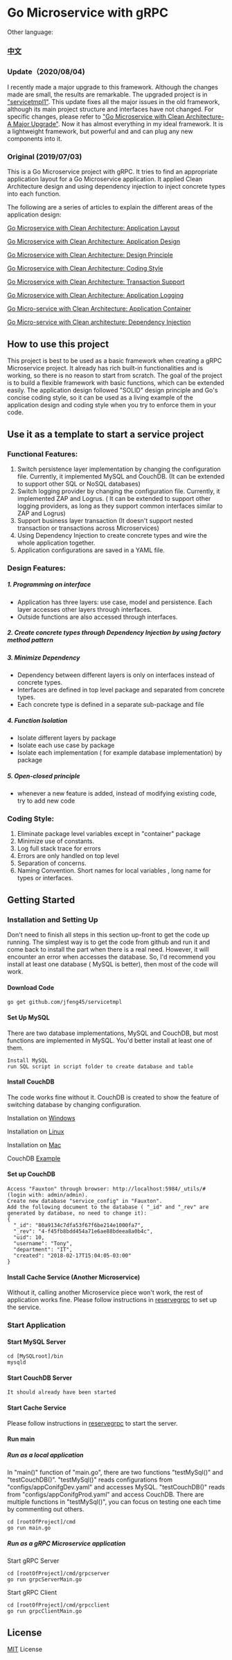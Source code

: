 # Go Microservice with gRPC

Other language: 
### **[中文](README.zh.md)**

### Update（2020/08/04)
I recently made a major upgrade to this framework. Although the changes made are small, the results are remarkable. The upgraded project is in ["servicetmpl1"](https://github.com/jfeng45/servicetmpl1). This update fixes all the major issues in the old framework, although its main project structure and interfaces have not changed. For specific changes, please refer to ["Go Microservice with Clean Architecture-A Major Upgrade"](https://medium.com/@jfeng45/go-microservice-with-clean-architecture-a-major-upgrade-34a4cedb0b06). Now it has almost everything in my ideal framework. It is a lightweight framework, but powerful and and can plug any new components into it.

### Original (2019/07/03)
This is a Go Microservice project with gRPC. It tries to find an appropriate application layout for a Go Microservice application. It applied Clean Architecture design and using dependency injection to inject concrete types into each function. 

The following are a series of articles to explain the different areas of the application design:

[Go Microservice with Clean Architecture: Application Layout](https://medium.com/@jfeng45/go-micro-service-with-clean-architecture-application-layout-e6216dbb835a)

[Go Microservice with Clean Architecture: Application Design](https://medium.com/@jfeng45/go-microservice-with-clean-architecture-application-design-68f48802c8f)

[Go Microservice with Clean Architecture: Design Principle](https://medium.com/@jfeng45/go-micro-service-with-clean-architecture-design-principle-118d2eeef1e6)

[Go Microservice with Clean Architecture: Coding Style](https://medium.com/@jfeng45/go-micro-service-with-clean-architecture-coding-style-a4da35a27d90)

[Go Microservice with Clean Architecture: Transaction Support](https://medium.com/@jfeng45/go-microservice-with-clean-architecture-transaction-support-61eb0f886a36)

[Go Microservice with Clean Architecture: Application Logging](https://medium.com/@jfeng45/go-microservice-with-clean-architecture-application-logging-b43dc5839bce)

[Go Micro-service with Clean Architecture: Application Container](https://medium.com/@jfeng45/go-microservice-with-clean-architecture-application-container-477cc3a11e77)

[Go Micro-service with Clean architecture: Dependency Injection](https://medium.com/@jfeng45/go-microservice-with-clean-architecture-dependency-injection-82cbd3ecb9f3)

## How to use this project
This project is best to be used as a basic framework when creating a gRPC Microservice project. It already has rich built-in functionalities and is working, so there is no reason to start from scratch. The goal of the project is to build a flexible framework with basic functions, which can be extended easily. 
The application design followed "SOLID" design principle and Go's concise coding style, so it can be used as a living example of the application design and coding style when you try to enforce them in your code.  

## Use it as a template to start a service project
### Functional Features:
1. Switch persistence layer implementation by changing the configuration file. Currently, it implemented MySQL and CouchDB. (It can be extended to support other SQL or NoSQL databases)
2. Switch logging provider by changing the configuration file. Currently, it implemented ZAP and Logrus. ( It can be extended to support other logging providers, as long as they support common interfaces similar to ZAP and Logrus)
3. Support business layer transaction (It doesn't support nested transaction or transactions across Microservices)  
4. Using Dependency Injection to create concrete types and wire the whole application together.
5. Application configurations are saved in a YAML file. 

### Design Features:
##### 1. Programming on interface 
* Application has three layers: use case, model and persistence. Each layer accesses other layers through interfaces. 
* Outside functions are also accessed through interfaces.
##### 2. Create concrete types through Dependency Injection by using factory method pattern
##### 3. Minimize Dependency
* Dependency between different layers is only on interfaces instead of concrete types.
* Interfaces are defined in top level package and separated from concrete types. 
* Each concrete type is defined in a separate sub-package and file 
##### 4. Function Isolation
* Isolate different layers by package
* Isolate each use case by package 
* Isolate each implementation ( for example database implementation) by package
##### 5. Open-closed principle
* whenever a new feature is added, instead of modifying existing code, try to add new code
  

### Coding Style:
1. Eliminate package level variables except in "container" package
2. Minimize use of constants. 
3. Log full stack trace for errors
4. Errors are only handled on top level 
5. Separation of concerns. 
6. Naming Convention. Short names for local variables , long name for types or interfaces.   

## Getting Started

### Installation and Setting Up

Don't need to finish all steps in this section up-front to get the code up running. The simplest way is to get the code from github and run it and come back to install the part when there is a real need. However, it will encounter an error when accesses the database. So, I'd recommend you install at least one database ( MySQL is better), then most of the code will work. 

#### Download Code

```
go get github.com/jfeng45/servicetmpl
```

#### Set Up MySQL

There are two database implementations, MySQL and CouchDB, but most functions are implemented in MySQL. You'd better install at least one of them. 
```
Install MySQL
run SQL script in script folder to create database and table
```
#### Install CouchDB

The code works fine without it. CouchDB is created to show the feature of switching database by changing configuration.
 
Installation on [Windows](https://docs.couchdb.org/en/2.2.0/install/windows.html)

Installation on [Linux](https://docs.couchdb.org/en/2.2.0/install/unix.html)

Installation on [Mac](https://docs.couchdb.org/en/2.2.0/install/mac.html)

CouchDB [Example](https://github.com/go-kivik/kivik/wiki/Usage-Examples)

#### Set up CouchDB

```
Access "Fauxton" through browser: http://localhost:5984/_utils/# (login with: admin/admin).
Create new database "service_config" in "Fauxton".
Add the following document to the database ( "_id" and "_rev" are generated by database, no need to change it):
{
  "_id": "80a9134c7dfa53f67f6be214e1000fa7",
  "_rev": "4-f45fb8bdd454a71e6ae88bdeea8a0b4c",
  "uid": 10,
  "username": "Tony",
  "department": "IT",
  "created": "2018-02-17T15:04:05-03:00"
}
```
#### Install Cache Service (Another Microservice)

Without it, calling another Microservice piece won't work, the rest of application works fine. Please follow instructions in [reservegrpc](https://github.com/jfeng45/reservegrpc) to set up the service.

### Start Application

#### Start MySQL Server
```
cd [MySQLroot]/bin
mysqld
```

#### Start CouchDB Server
```
It should already have been started
```
#### Start Cache Service

Please follow instructions in [reservegrpc](https://github.com/jfeng45/reservegrpc) to start the server.

#### Run main

##### Run as a local application
In "main()" function of "main.go", there are two functions "testMySql()" and "testCouchDB()". 
"testMySql()" reads configurations from "configs/appConifgDev.yaml" and accesses MySQL. "testCouchDB()" reads from "configs/appConifgProd.yaml" and access CouchDB.
There are multiple functions in "testMySql()", you can focus on testing one each time by commenting out others.
```
cd [rootOfProject]/cmd
go run main.go
```
##### Run as a gRPC Microservice application

Start gRPC Server
```
cd [rootOfProject]/cmd/grpcserver
go run grpcServerMain.go
```
Start gRPC Client
```
cd [rootOfProject]/cmd/grpcclient
go run grpcClientMain.go
```

## License

[MIT](LICENSE.txt) License


